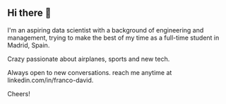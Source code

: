 ## Hi there 👋

I'm an aspiring data scientist with a background of engineering and management, trying to make the best of my time as a full-time student in Madrid, Spain.

Crazy passionate about airplanes, sports and new tech.

Always open to new conversations. reach me anytime at linkedin.com/in/franco-david.

Cheers!

<!--
**davfranco1/davfranco1** is a ✨ _special_ ✨ repository because its `README.md` (this file) appears on your GitHub profile.

Here are some ideas to get you started:

- 🔭 I’m currently working on ...
- 🌱 I’m currently learning ...
- 👯 I’m looking to collaborate on ...
- 🤔 I’m looking for help with ...
- 💬 Ask me about ...
- 📫 How to reach me: ...
- 😄 Pronouns: ...
- ⚡ Fun fact: ...
-->
